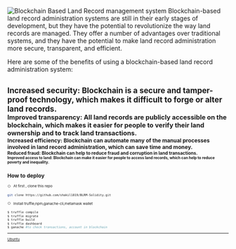 ![Blockchain Based Land Record management system](https://www.pwc.com/us/en/industries/financial-services/images/2022-blockchain-graphic-update-how-blockchain%20works.png)
Blockchain-based land record administration systems are still in their early stages of development, but they have the potential to revolutionize the way land records are managed. They offer a number of advantages over traditional systems, and they have the potential to make land record administration more secure, transparent, and efficient.

Here are some of the benefits of using a blockchain-based land record administration system:

<small>Increased security: Blockchain is a secure and tamper-proof technology, which makes it difficult to forge or alter land records.<br>
<small>Improved transparency: All land records are publicly accessible on the blockchain, which makes it easier for people to verify their land ownership and to track land transactions.<br>
<small>Increased efficiency: Blockchain can automate many of the manual processes involved in land record administration, which can save time and money.<br>
<small>Reduced fraud: Blockchain can help to reduce fraud and corruption in land transactions.<br>
<small>Improved access to land: Blockchain can make it easier for people to access land records, which can help to reduce poverty and inequality.<br>
----------------------------------------------------------------
## How to deploy
- [ ] At first , clone this repo
```bash
git clone https://github.com/shakil1819/BLRM-Solidity.git
```
- [ ] Install truffle,npm,ganache-cli,metamask wallet 
```bash
$ truffle compile
$ truffle migrate
$ truffle build
$ truffle dashboard
$ ganache #to check transactions, account in blockchain

```
---------------------------------------------------------------
[Ubuntu](https://abhibvp003.medium.com/how-to-install-and-execute-truffle-on-an-ubuntu-16-04-7d0ff6458c9b)
